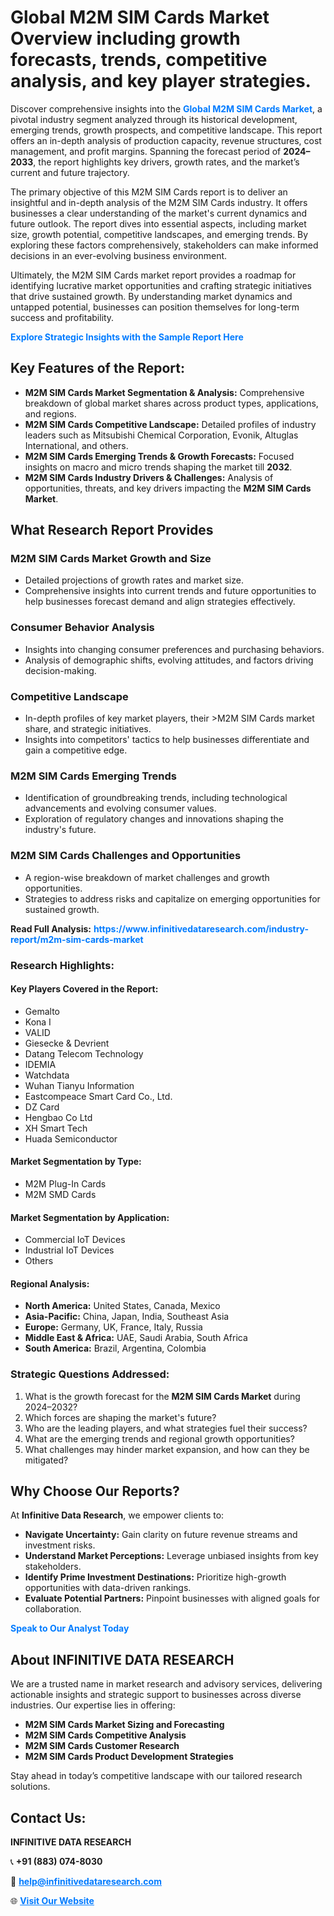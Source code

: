 <h1>Global M2M SIM Cards Market Overview including growth forecasts, trends, competitive analysis, and key player strategies.</h1>
<p>
Discover comprehensive insights into the 
<a href="https://www.infinitivedataresearch.com/industry-report/m2m-sim-cards-market" rel="dofollow" style="color: #007BFF; text-decoration: none;"><strong>Global M2M SIM Cards Market</strong></a>, a pivotal industry segment analyzed through its historical development, emerging trends, growth prospects, and competitive landscape. This report offers an in-depth analysis of production capacity, revenue structures, cost management, and profit margins. Spanning the forecast period of <strong>2024–2033</strong>, the report highlights key drivers, growth rates, and the market’s current and future trajectory.
</p>
<p>
The primary objective of this M2M SIM Cards report is to deliver an insightful and in-depth analysis of the M2M SIM Cards industry. It offers businesses a clear understanding of the market's current dynamics and future outlook. The report dives into essential aspects, including market size, growth potential, competitive landscapes, and emerging trends. By exploring these factors comprehensively, stakeholders can make informed decisions in an ever-evolving business environment.
</p>
<p>
Ultimately, the M2M SIM Cards market report provides a roadmap for identifying lucrative market opportunities and crafting strategic initiatives that drive sustained growth. By understanding market dynamics and untapped potential, businesses can position themselves for long-term success and profitability.
</p>
<p>
<a href="https://www.infinitivedataresearch.com/request-sample/reportId=107027" style="color: #007BFF; text-decoration: none;"><strong>Explore Strategic Insights with the Sample Report Here</strong></a>
</p>

<h2>Key Features of the Report:</h2>
<ul>
<li><strong>M2M SIM Cards Market Segmentation & Analysis:</strong> Comprehensive breakdown of global market shares across product types, applications, and regions.</li>
<li><strong>M2M SIM Cards Competitive Landscape:</strong> Detailed profiles of industry leaders such as Mitsubishi Chemical Corporation, Evonik, Altuglas International, and others.</li>
<li><strong>M2M SIM Cards Emerging Trends & Growth Forecasts:</strong> Focused insights on macro and micro trends shaping the market till <strong>2032</strong>.</li>
<li><strong>M2M SIM Cards Industry Drivers & Challenges:</strong> Analysis of opportunities, threats, and key drivers impacting the <strong>M2M SIM Cards Market</strong>.</li>
</ul>

<h2>What Research Report Provides</h2>
<h3>M2M SIM Cards Market Growth and Size</h3>
<ul>
<li>Detailed projections of growth rates and market size.</li>
<li>Comprehensive insights into current trends and future opportunities to help businesses forecast demand and align strategies effectively.</li>
</ul>

<h3>Consumer Behavior Analysis</h3>
<ul>
<li>Insights into changing consumer preferences and purchasing behaviors.</li>
<li>Analysis of demographic shifts, evolving attitudes, and factors driving decision-making.</li>
</ul>

<h3>Competitive Landscape</h3>
<ul>
<li>In-depth profiles of key market players, their >M2M SIM Cards market share, and strategic initiatives.</li>
<li>Insights into competitors' tactics to help businesses differentiate and gain a competitive edge.</li>
</ul>

<h3>M2M SIM Cards Emerging Trends</h3>
<ul>
<li>Identification of groundbreaking trends, including technological advancements and evolving consumer values.</li>
<li>Exploration of regulatory changes and innovations shaping the industry's future.</li>
</ul>

<h3>M2M SIM Cards Challenges and Opportunities</h3>
<ul>
<li>A region-wise breakdown of market challenges and growth opportunities.</li>
<li>Strategies to address risks and capitalize on emerging opportunities for sustained growth.</li>
</ul>
<p><strong>Read Full Analysis:</strong> <a href="https://www.infinitivedataresearch.com/industry-report/m2m-sim-cards-market" rel="dofollow" style="color: #007BFF; text-decoration: none;"><strong>https://www.infinitivedataresearch.com/industry-report/m2m-sim-cards-market</strong></a></p>
<h3>Research Highlights:</h3>
<h4>Key Players Covered in the Report:</h4>
<ul><li>Gemalto</li><li>Kona I</li><li>VALID</li><li>Giesecke &amp; Devrient</li><li>Datang Telecom Technology</li><li>IDEMIA</li><li>Watchdata</li><li>Wuhan Tianyu Information</li><li>Eastcompeace Smart Card Co., Ltd.</li><li>DZ Card</li><li>Hengbao Co Ltd</li><li>XH Smart Tech</li><li>Huada Semiconductor</li></ul>
<h4>Market Segmentation by Type:</h4>
<ul><li>M2M Plug-In Cards</li><li>M2M SMD Cards</li></ul>
<h4>Market Segmentation by Application:</h4>
<ul><li>Commercial IoT Devices</li><li>Industrial IoT Devices</li><li>Others</li></ul>

<h4>Regional Analysis:</h4>
<ul>
<li><strong>North America:</strong> United States, Canada, Mexico</li>
<li><strong>Asia-Pacific:</strong> China, Japan, India, Southeast Asia</li>
<li><strong>Europe:</strong> Germany, UK, France, Italy, Russia</li>
<li><strong>Middle East & Africa:</strong> UAE, Saudi Arabia, South Africa</li>
<li><strong>South America:</strong> Brazil, Argentina, Colombia</li>
</ul>

<h3>Strategic Questions Addressed:</h3>
<ol>
<li>What is the growth forecast for the <strong>M2M SIM Cards Market</strong> during 2024–2032?</li>
<li>Which forces are shaping the market's future?</li>
<li>Who are the leading players, and what strategies fuel their success?</li>
<li>What are the emerging trends and regional growth opportunities?</li>
<li>What challenges may hinder market expansion, and how can they be mitigated?</li>
</ol>

<h2>Why Choose Our Reports?</h2>
<p>At <strong>Infinitive Data Research</strong>, we empower clients to:</p>
<ul>
<li><strong>Navigate Uncertainty:</strong> Gain clarity on future revenue streams and investment risks.</li>
<li><strong>Understand Market Perceptions:</strong> Leverage unbiased insights from key stakeholders.</li>
<li><strong>Identify Prime Investment Destinations:</strong> Prioritize high-growth opportunities with data-driven rankings.</li>
<li><strong>Evaluate Potential Partners:</strong> Pinpoint businesses with aligned goals for collaboration.</li>
</ul>
<p><a href="https://www.infinitivedataresearch.com/industry-report/m2m-sim-cards-market" rel="dofollow" style="color: #007BFF; text-decoration: none;"><strong>Speak to Our Analyst Today</strong></a></p>

<h2>About INFINITIVE DATA RESEARCH</h2>
<p>We are a trusted name in market research and advisory services, delivering actionable insights and strategic support to businesses across diverse industries. Our expertise lies in offering:</p>
<ul>
<li><strong>M2M SIM Cards Market Sizing and Forecasting</strong></li>
<li><strong>M2M SIM Cards Competitive Analysis</strong></li>
<li><strong>M2M SIM Cards Customer Research</strong></li>
<li><strong>M2M SIM Cards Product Development Strategies</strong></li>
</ul>
<p>Stay ahead in today’s competitive landscape with our tailored research solutions.</p>

<h2>Contact Us:</h2>
<p><strong>INFINITIVE DATA RESEARCH</strong></p>
<p>📞 <strong>+91 (883) 074-8030</strong></p>
<p>📧 <strong><a href="mailto:help@infinitivedataresearch.com" style="color: #007BFF;">help@infinitivedataresearch.com</a></strong></p>
<p>🌐 <strong><a href="https://www.infinitivedataresearch.com" rel="dofollow" style="color: #007BFF;">Visit Our Website</a></strong></p>